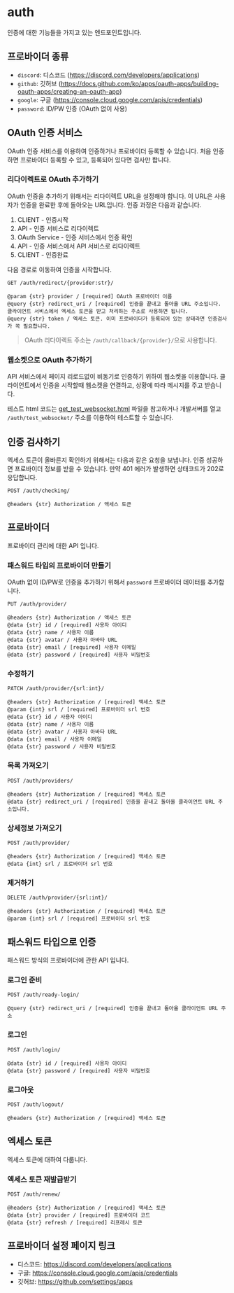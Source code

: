 # auth

인증에 대한 기능들을 가지고 있는 엔드포인트입니다.

## 프로바이더 종류

- `discord`: 디스코드 (https://discord.com/developers/applications)
- `github`: 깃허브 (https://docs.github.com/ko/apps/oauth-apps/building-oauth-apps/creating-an-oauth-app)
- `google`: 구글 (https://console.cloud.google.com/apis/credentials)
- `password`: ID/PW 인증 (OAuth 없이 사용)


## OAuth 인증 서비스

OAuth 인증 서비스를 이용하여 인증하거나 프로바이더 등록할 수 있습니다.
처음 인증하면 프로바이더 등록할 수 있고, 등록되어 있다면 검사만 합니다.

### 리다이렉트로 OAuth 추가하기

OAuth 인증을 추가하기 위해서는 리다이렉트 URL을 설정해야 합니다. 이 URL은 사용자가 인증을 완료한 후에 돌아오는 URL입니다.
인증 과정은 다음과 같습니다.

1. CLIENT - 인증시작
2. API - 인증 서비스로 리다이렉트
3. OAuth Service - 인증 서비스에서 인증 확인
4. API - 인증 서비스에서 API 서비스로 리다이렉트
5. CLIENT - 인증완료

다음 경로로 이동하여 인증을 시작합니다.

```
GET /auth/redirect/{provider:str}/

@param {str} provider / [required] OAuth 프로바이더 이름
@query {str} redirect_uri / [required] 인증을 끝내고 돌아올 URL 주소입니다. 클라이언트 서비스에서 엑세스 토큰을 받고 처리하는 주소로 사용하면 됩니다.
@query {str} token / 엑세스 토큰. 이미 프로바이더가 등록되어 있는 상태라면 인증검사가 꼭 필요합니다.
```

> OAuth 리다이렉트 주소는 `/auth/callback/{provider}/`으로 사용합니다.

### 웹소켓으로 OAuth 추가하기

API 서비스에서 페이지 리로드없이 비동기로 인증하기 위하여 웹소켓을 이용합니다.
클라이언트에서 인증을 시작할때 웹소켓을 연결하고, 상황에 따라 메시지를 주고 받습니다.

테스트 html 코드는 [get_test_websocket.html](./get_test_websocket.html) 파일을 참고하거나 개발서버를 열고 `/auth/test_websocket/` 주소를 이용하여 테스트할 수 있습니다.


## 인증 검사하기

엑세스 토큰이 올바른지 확인하기 위해서는 다음과 같은 요청을 보냅니다.
인증 성공하면 프로바이더 정보를 받을 수 있습니다. 만약 401 에러가 발생하면 상태코드가 202로 응답합니다.

```
POST /auth/checking/

@headers {str} Authorization / 액세스 토큰
```


## 프로바이더

프로바이더 관리에 대한 API 입니다.

### 패스워드 타입의 프로바이더 만들기

OAuth 없이 ID/PW로 인증을 추가하기 위해서 `password` 프로바이더 데이터를 추가합니다.

```
PUT /auth/provider/

@headers {str} Authorization / 액세스 토큰
@data {str} id / [required] 사용자 아이디
@data {str} name / 사용자 이름
@data {str} avatar / 사용자 아바타 URL
@data {str} email / [required] 사용자 이메일
@data {str} password / [required] 사용자 비밀번호
```

### 수정하기

```
PATCH /auth/provider/{srl:int}/

@headers {str} Authorization / [required] 액세스 토큰
@param {int} srl / [required] 프로바이더 srl 번호
@data {str} id / 사용자 아이디
@data {str} name / 사용자 이름
@data {str} avatar / 사용자 아바타 URL
@data {str} email / 사용자 이메일
@data {str} password / 사용자 비밀번호
```

### 목록 가져오기

```
POST /auth/providers/

@headers {str} Authorization / [required] 액세스 토큰
@data {str} redirect_uri / [required] 인증을 끝내고 돌아올 클라이언트 URL 주소입니다.
```

### 상세정보 가져오기

```
POST /auth/provider/

@headers {str} Authorization / [required] 액세스 토큰
@data {int} srl / 프로바이더 srl 번호
```

### 제거하기

```
DELETE /auth/provider/{srl:int}/

@headers {str} Authorization / [required] 액세스 토큰
@param {int} srl / [required] 프로바이더 srl 번호
```


## 패스워드 타입으로 인증

패스워드 방식의 프로바이더에 관한 API 입니다.

### 로그인 준비

```
POST /auth/ready-login/

@query {str} redirect_uri / [required] 인증을 끝내고 돌아올 클라이언트 URL 주소
```

### 로그인

```
POST /auth/login/

@data {str} id / [required] 사용자 아이디
@data {str} password / [required] 사용자 비밀번호
```

### 로그아웃

```
POST /auth/logout/

@headers {str} Authorization / [required] 액세스 토큰
```


## 엑세스 토큰

엑세스 토큰에 대하여 다룹니다.

### 엑세스 토큰 재발급받기

```
POST /auth/renew/

@headers {str} Authorization / [required] 액세스 토큰
@data {str} provider / [required] 프로바이더 코드
@data {str} refresh / [required] 리프레시 토큰
```


## 프로바이더 설정 페이지 링크

- 디스코드: https://discord.com/developers/applications
- 구글: https://console.cloud.google.com/apis/credentials
- 깃허브: https://github.com/settings/apps

